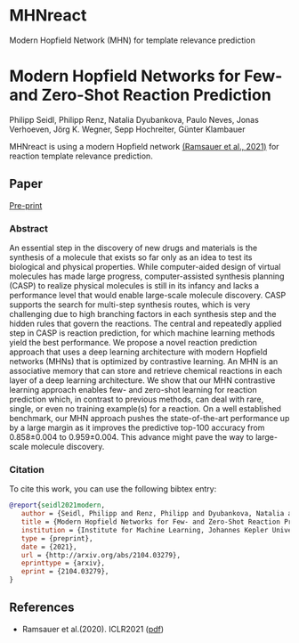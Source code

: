 # MHNreact
Modern Hopfield Network (MHN) for template relevance prediction

# Modern Hopfield Networks for Few- and Zero-Shot Reaction Prediction

Philipp Seidl, Philipp Renz, 
Natalia Dyubankova, Paulo Neves, Jonas Verhoeven, Jörg K. Wegner, 
Sepp Hochreiter, Günter Klambauer

MHNreact is using a modern Hopfield network [(Ramsauer et al., 2021)](#mhn) for reaction template relevance prediction. 


## Paper

[Pre-print](https://arxiv.org/abs/2104.03279)

### Abstract

An essential step in the discovery of new drugs and materials is the synthesis of a molecule that exists so far only as an idea to test its biological and physical properties. While computer-aided design of virtual molecules has made large progress, computer-assisted synthesis planning (CASP) to realize physical molecules is still in its infancy and lacks a performance level that would enable large-scale molecule discovery. CASP supports the search for multi-step synthesis routes, which is very challenging due to high branching factors in each synthesis step and the hidden rules that govern the reactions. The central and repeatedly applied step in CASP is reaction prediction, for which machine learning methods yield the best performance. We propose a novel reaction prediction approach that uses a deep learning architecture with modern Hopfield networks (MHNs) that is optimized by contrastive learning. An MHN is an associative memory that can store and retrieve chemical reactions in each layer of a deep learning architecture. We show that our MHN contrastive learning approach enables few- and zero-shot learning for reaction prediction which, in contrast to previous methods, can deal with rare, single, or even no training example(s) for a reaction. On a well established benchmark, our MHN approach pushes the state-of-the-art performance up by a large margin as it improves the predictive top-100 accuracy from 0.858±0.004 to 0.959±0.004. This advance might pave the way to large-scale molecule discovery.

### Citation

To cite this work, you can use the following bibtex entry:
 ```bib
@report{seidl2021modern,
	author = {Seidl, Philipp and Renz, Philipp and Dyubankova, Natalia and Neves, Paulo and Verhoeven, Jonas and Wegner, J{\"o}rg K. and Hochreiter, Sepp and Klambauer, G{\"u}nter},
	title = {Modern Hopfield Networks for Few- and Zero-Shot Reaction Prediction},
	institution = {Institute for Machine Learning, Johannes Kepler University, Linz},
	type = {preprint},
	date = {2021},
	url = {http://arxiv.org/abs/2104.03279},
	eprinttype = {arxiv},
	eprint = {2104.03279},
}
```

## References
 - <span id="mhn">Ramsauer et al.(2020).</span> ICLR2021 ([pdf](https://arxiv.org/abs/2008.02217))
